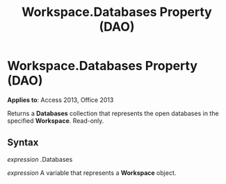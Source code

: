 ﻿---
title: Workspace.Databases Property (DAO)
TOCTitle: Databases Property
ms:assetid: cd9950e7-f6f9-86d1-208e-18c0e5dcc9aa
ms:mtpsurl: https://msdn.microsoft.com/library/Ff834485(v=office.15)
ms:contentKeyID: 48547771
ms.date: 09/18/2015
mtps_version: v=office.15
f1_keywords:
- dao360.chm1053174
f1_categories:
- Office.Version=v15
---

# Workspace.Databases Property (DAO)


**Applies to**: Access 2013, Office 2013

Returns a **Databases** collection that represents the open databases in the specified **Workspace**. Read-only.

## Syntax

*expression* .Databases

*expression* A variable that represents a **Workspace** object.

